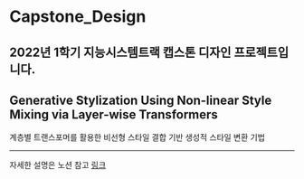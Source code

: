 # Capstone_Design
2022년 1학기 지능시스템트랙 캡스톤 디자인 프로젝트입니다.
---

## Generative Stylization Using Non-linear Style Mixing via Layer-wise Transformers
계층별 트랜스포머를 활용한 비선형 스타일 결합 기반 생성적 스타일 변환 기법

---

자세한 설명은 노션 참고 [링크](https://fortune-scraper-694.notion.site/cdd9822b92794731996641e4af33d29d)

